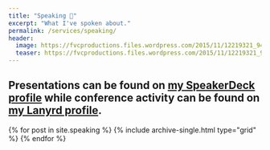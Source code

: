 ```yaml
---
title: "Speaking 💬"
excerpt: "What I've spoken about."
permalink: /services/speaking/
header:
  image: https://fvcproductions.files.wordpress.com/2015/11/12219321_941445252602315_1897049180671471124_n.jpg
  teaser: https://fvcproductions.files.wordpress.com/2015/11/12219321_941445252602315_1897049180671471124_n.jpg
---
```


## Presentations can be found on <a href="http://speakerdeck.com/fvcproductions" target="_blank">my SpeakerDeck profile</a> while conference activity can be found on <a href="http://lanyrd.com/profile/fvcproductions/" target="_blank">my Lanyrd profile</a>.

<div class="grid__wrapper">
  {% for post in site.speaking %}
    {% include archive-single.html type="grid" %}
  {% endfor %}
</div>